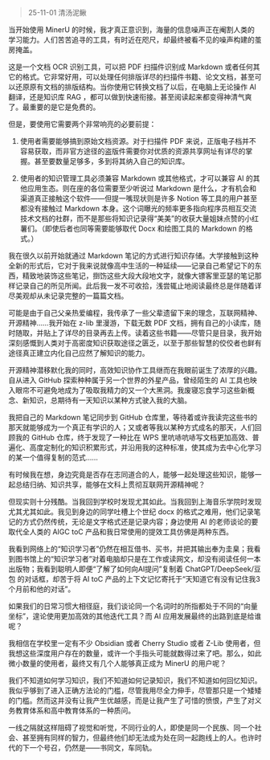 > 25-11-01 清汤泥鳅

当开始使用 MinerU 的时候，我才真正意识到，海量的信息噪声正在阉割人类的学习能力。人们苦苦追寻的工具，有时近在咫尺，却最终被看不见的噪声构建的茧房掩盖。

这是一个文档 OCR 识别工具，可以把 PDF 扫描件识别成 Markdown 或者任何其它的格式。它非常好用，可以处理任何排版详尽的扫描件书籍、论文文档，甚至可以还原原有文档的排版结构。当你使用它转换文档了以后，在电脑上无论操作 AI 翻译，还是知识库 RAG ，都可以做到快速衔接。甚至阅读起来都变得神清气爽了。最重要的是它是免费的。

但是，要使用它需要两个非常响亮的必要前提：

1. 使用者需要能够搞到原始文档资源。对于扫描件 PDF 来说，正版电子档并不容易获取，而非官方途径的盗版件需要你对优质的资源共享网址有详尽的掌握。甚至要数量足够多，多到将其纳入自己的知识库。
 
2. 使用者的知识管理工具必须兼容 Markdown 或其他格式，才可以兼容 AI 的其他应用生态。则在座的各位需要至少听说过 Markdown 是什么，才有机会和渠道真正接触这个软件——但提一嘴现状则是许多 Notion 等工具的用户甚至都没有接触过 Markdown 本身。这个词曝光的频率更多指向程序员相互交流技术文档的社群，而不是那些将知识记录得“美美”的收获大量姐妹点赞的小红薯们。（即使后者也同等需要能够取代 Docx 和绘图工具的 Markdown 的格式。）

我在很久以前开始就通过 Markdown 笔记的方式进行知识存储。大学接触到这种全新的形式后，它对于我来说就像高中生活的一种延续——记录自己希望记下的东西，精致地装饰这些笔记，捯饬这些大段大段地文字，就像大镖客里亚瑟的笔记那样记录自己的所见所闻。此后我一发不可收拾，浅尝辄止地阅读最终总是伴随着详尽美观却从未记录完整的一篇篇文档。

可能是由于自己父亲热爱编程，我传承了一些父辈遗留下来的理念，互联网精神、开源精神……我开始在 z-lib 里漫游，下载无数 PDF 文档，拥有自己的小读库，随时随取，并贴上了详尽的目录再去上传。读着这些书籍——尽管只是目录，我开始深刻感慨到人类对于高密度知识获取途径之匮乏，以至于那些智慧的佼佼者也鲜有途径真正建立内化自己应然了解知识的能力。

开源精神潜移默化我的同时，高效知识协作工具继而在我眼前诞生了浓厚的兴趣。自从进入 GitHub 探索种种属于另一个世界的外星产品，曾经陌生的 AI 工具也映入眼帘不可避免地成为了吸取我精力的又一个大黑洞。我废寝忘食学习这些新概念、新知识，总期待有一天知识以某种方式驶入我的大脑。

我把自己的 Markdown 笔记同步到 GitHub 仓库里，等待着或许我读完这些书的那天就能够成为一个真正有学识的人；又或者等我以某种方式成名的那天，人们回顾我的 GitHub 仓库，终于发现了一种比在 WPS 里吭哧吭哧写文档更加高效、普遍化、高度定制化的知识积累形式，并沿用我的这种标准，使其成为去中心化学习的某一个值得复制的范式……

有时候我在想，身边究竟是否存在志同道合的人，能够一起处理这些知识，能够一起总结归纳、知识共享，能够在文科上贯彻互联网开源精神呢？

但现实则十分残酷。当我回到学校时发现尤其如此。当我回到上海音乐学院时发现尤其尤其如此。我见到身边的同学吐槽上个世纪 docx 的格式之难用，他们记录笔记的方式仍然传统，无论是文字格式还是记录内容；身边使用 AI 的老师谈论的要取代全人类的 AIGC toC 产品和我日常使用的提效工具仿佛是两种东西。

我看到网络上的“知识学习者”仍然在相互借书、买书，并把其输出奉为圭臬；我看到图书馆上的“知识学习者”对着电脑却只是在工作或读网文，却没有阅读任何一本出版物；我看到聪明人即便“了解了如何向AI提问”复制着 ChatGPT/DeepSeek/豆包 的对话框，却苦于将 AI toC 产品的上下文记忆寄托于“天知道它有没有记住我3个月前和他的对话”。

如果我们的日常习惯大相径庭，我们谈论同一个名词时的所指都处于不同的“向量坐标”，遑论使用更加高效的其他迭代工具？而 AI 应用发展最终的出路到底是给谁呢？

我相信在学校里一定有不少 Obsidian 或者 Cherry Studio 或者 Z-Lib 使用者，但我想这些深度用户存在的数量，或许一个手指头可能就数得过来了吧。那么，如此微小数量的使用者，最终又有几个人能够真正成为 MinerU 的用户呢？

我们不知道如何学习知识，我们不知道如何记录知识，我们不知道如何回忆知识。我似乎够到了进入正确方法论的门槛，尽管我用尽全力伸手，尽管那只是一个矮矮的门槛。然而这并没有让我产生优越感，而是让我产生了可惜的愤恨，产生了对义务教育体系和高中教育体系的一种质问。

一线之隔就这样阻碍了视觉和听觉，不同行业的人，即使是同一个民族、同一个社会、甚至拥有同样的智力，但最终他们却无法成为处在同一起跑线上的人。也许时代的下一个号召，仍然是——书同文，车同轨。